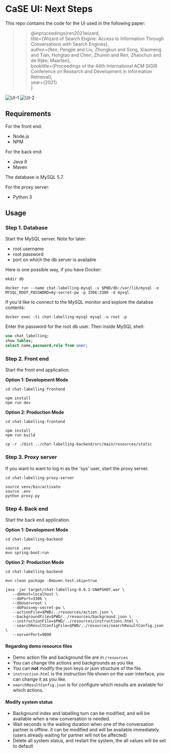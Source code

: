 # CaSE UI: Next Steps

This repo contains the code for the UI used in the following paper:

>>@inproceedings{ren2021wizard,\
>>title={Wizard of Search Engine: Access to Information Through Conversations with Search Engines},\
>>author={Ren, Pengjie and Liu, Zhongkun and Song, Xiaomeng and Tian, Hongtao and Chen, Zhumin and Ren, Zhaochun and de Rijke, Maarten},\
>>booktitle={Proceedings of the 44th International ACM SIGIR Conference on Research and Development in Information Retrieval},\
>>year={2021}\
>>}
  
![UI-1](./UI-1.png)
![UI-2](./UI-2.png)

## Requirements

For the front end:
- Node.js
- NPM

For the back end:
- Java 8
- Maven

The database is MySQL 5.7.

For the proxy server:
- Python 3

## Usage

### Step 1. Database

Start the MySQL server. Note for later:
- root username
- root password
- port on which the db server is available

Here is one possible way, if you have Docker:

```shell
mkdir db

docker run --name chat-labelling-mysql -v $PWD/db:/var/lib/mysql -e MYSQL_ROOT_PASSWORD=my-secret-pw -p 3306:3306 -d mysql
```

If you'd like to connect to the MySQL monitor and explore the databse contents:

```shell
docker exec -ti chat-labelling-mysql mysql -u root -p
```

Enter the password for the root db user. Then inside MySQL shell:

```sql
use chat_labelling;
show tables;
select name,password,role from user;
```

### Step 2. Front end

Start the front end application.

**Option 1: Development Mode**

```shell
cd chat-labelling-frontend

npm install
npm run dev
```

**Option 2: Production Mode**

```shell
cd chat-labelling-frontend

npm install
npm run build

cp -r ./dist ../chat-labelling-backend/src/main/resources/static
```

### Step 3. Proxy server

If you want to want to log in as the 'sys' user, start the proxy server.

```shell
cd chat-labelling-proxy-server

source venv/bin/activate
source .env
python proxy.py
```

### Step 4. Back end

Start the back end application.

**Option 1: Development Mode**

```shell
cd chat-labelling-backend

source .env
mvn spring-boot:run
```

**Option 2: Production Mode**

```shell
cd chat-labelling-backend

mvn clean package -Dmaven.test.skip=true

java -jar target/chat-labelling-0.0.1-SNAPSHOT.war \
   --dbHost=localhost \
   --dbPort=3306 \
   --dbUser=root \
   --dbPass=my-secret-pw \
   --actionFile=$PWD/../resources/action.json \
   --backgroundFile=$PWD/../resources/background.json \
   --instructionFile=$PWD/../resources/instructions.html \
   --searchResultConfigFile=$PWD/../resources/searchResultConfig.json \
   --serverPort=9090
```
   
#### Regarding demo resource files

+ Demo action file and background file are in `/resources`
+ You can change the actions and backgrounds as you like
+ You can **not** modify the json keys or json structure of the file.
+ `instruction.html` is the instruction file shown on the user interface, you can change it as you like.
+ `searchResultConfig.json` is for configure which results are available for which actions.

#### Modify system status

+ Background index and labelling turn can be modified, and will be available when a new conversation is needed.
+ Wait seconds is the waiting duration when one of the conversation partner is offline. it can be modified and will be available immediately. (users already waiting for partner will not be affected)
+ Delete all system status, and restart the system, the all values will be set to default
